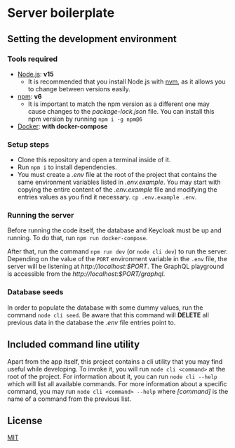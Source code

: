 # Server boilerplate

## Setting the development environment

### Tools required

-   [Node.js](https://nodejs.org/en/): **v15**
    -   It is recommended that you install Node.js with [nvm](https://github.com/nvm-sh/nvm), as it allows you to change between versions easily.
-   [npm](https://www.npmjs.com/): **v6**
    -   It is important to match the npm version as a different one may cause changes to the _package-lock.json_ file. You can install this npm version by running `npm i -g npm@6`
-   [Docker](https://www.docker.com/): **with docker-compose**

### Setup steps

-   Clone this repository and open a terminal inside of it.
-   Run `npm i` to install dependencies.
-   You must create a _.env_ file at the root of the project that contains the same environment variables listed in _.env.example_. You may start with copying the entire content of the _.env.example_ file and modifying the entries values as you find it necessary. `cp .env.example .env`.

### Running the server

Before running the code itself, the database and Keycloak must be up and running. To do that, run `npm run docker-compose`.

After that, run the command `npm run dev` (or `node cli dev`) to run the server. Depending on the value of the `PORT` environment variable in the `.env` file, the server will be listening at _http<span></span>://localhost:\$PORT_.
The GraphQL playground is accessible from the _http<span></span>://localhost:\$PORT/graphql_.

### Database seeds

In order to populate the database with some dummy values, run the command `node cli seed`. Be aware that this command will **DELETE** all previous data in the database the _.env_ file entries point to.

## Included command line utility

Apart from the app itself, this project contains a cli utility that you may find useful while developing. To invoke it, you will run `node cli <command>` at the root of the project. For information about it, you can run `node cli --help` which will list all available commands. For more information about a specific command, you may run `node cli <command> --help` where _[command]_ is the name of a command from the previous list.

## License

[MIT](https://choosealicense.com/licenses/mit/)
